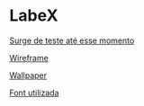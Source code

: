 # LabeX


[Surge de teste até esse momento](https://lush-voyages.surge.sh/)

[Wireframe](https://www.figma.com/file/mMMjpRSaCDkJSqoCrTmAFb/Wireframe-LabeX?node-id=0%3A1)

[Wallpaper](https://wall.alphacoders.com/big.php?i=520921&lang=Swedish)

[Font utilizada](https://fonts.google.com/specimen/Glory)